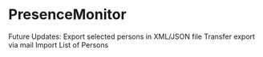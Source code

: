 ﻿# PresenceMonitor
 
 Future Updates: 
  Export selected persons in XML/JSON file
  Transfer export via mail
  Import List of Persons
  

